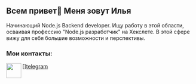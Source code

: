 ## Всем привет👋 Меня зовут Илья

Начинающий Node.js Backend developer.
Ищу работу в этой области, осваивая профессию "Node.js разработчик" на Хекслете.
В этой сфере вижу для себя большие возможности и перспективы.

### Мои контакты:
[<img align="left" width="40px" height="40px" src="images/telegram.svg" />][telegram](https://t.me/Ilya_shikman)
